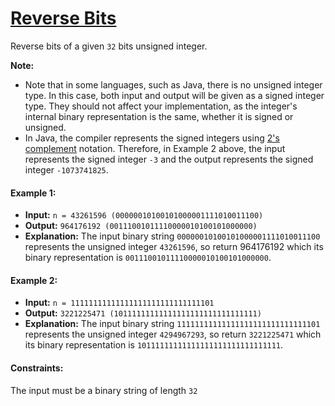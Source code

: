 # [Reverse Bits](https://leetcode.com/problems/reverse-bits/description/)
Reverse bits of a given `32` bits unsigned integer.

**Note:** 
- Note that in some languages, such as Java, there is no unsigned integer type. In this case, both input and output will be given as a signed integer type. They should not affect your implementation, as the integer's internal binary representation is the same, whether it is signed or unsigned.
- In Java, the compiler represents the signed integers using [2's complement](https://en.wikipedia.org/wiki/Two%27s_complement) notation. Therefore, in Example 2 above, the input represents the signed integer `-3` and the output represents the signed integer `-1073741825`.

#### Example 1:
- **Input:** `n = 43261596 (00000010100101000001111010011100)`
- **Output:**   `964176192 (00111001011110000010100101000000)`
- **Explanation:** The input binary string `00000010100101000001111010011100` represents the unsigned integer `43261596`, so return 964176192 which its binary representation is `00111001011110000010100101000000`.

#### Example 2:
- **Input:** `n = 11111111111111111111111111111101`
- **Output:**   `3221225471 (10111111111111111111111111111111)`
- **Explanation:** The input binary string `11111111111111111111111111111101` represents the unsigned integer `4294967293`, so return `3221225471` which its binary representation is `10111111111111111111111111111111`.

#### Constraints:
The input must be a binary string of length `32`